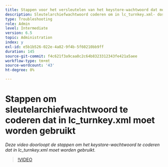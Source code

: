 ```yaml
---
title: Stappen voor het versleutelen van het keystore-wachtwoord dat moet worden gebruikt in lc_turnkey.xml
description: Sleutelarchiefwachtwoord coderen om in lc_turnkey.xml- dossier te vormen
type: Troubleshooting
role: Admin
level: Intermediate
version: 6.5
topic: Administration
index: y
exl-id: e5b1b526-022e-4a82-9f4b-5f60210bb9ff
duration: 145
source-git-commit: f4c621f3a9caa8c2c64b8323312343fe421a5aee
workflow-type: tm+mt
source-wordcount: '43'
ht-degree: 0%

---
```


# Stappen om sleutelarchiefwachtwoord te coderen dat in lc_turnkey.xml moet worden gebruikt

*Deze video doorloopt de stappen om het keystore-wachtwoord te coderen dat in lc_turnkey.xml moet worden gebruikt.*

>[!VIDEO](https://video.tv.adobe.com/v/335538?quality=12&learn=on)
